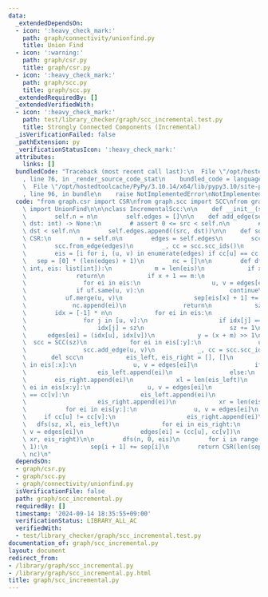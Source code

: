 ```yaml
---
data:
  _extendedDependsOn:
  - icon: ':heavy_check_mark:'
    path: graph/connectivity/unionfind.py
    title: Union Find
  - icon: ':warning:'
    path: graph/csr.py
    title: graph/csr.py
  - icon: ':heavy_check_mark:'
    path: graph/scc.py
    title: graph/scc.py
  _extendedRequiredBy: []
  _extendedVerifiedWith:
  - icon: ':heavy_check_mark:'
    path: test/library_checker/graph/scc_incremental.test.py
    title: Strongly Connected Components (Incremental)
  _isVerificationFailed: false
  _pathExtension: py
  _verificationStatusIcon: ':heavy_check_mark:'
  attributes:
    links: []
  bundledCode: "Traceback (most recent call last):\n  File \"/opt/hostedtoolcache/PyPy/3.10.14/x64/lib/pypy3.10/site-packages/onlinejudge_verify/documentation/build.py\"\
    , line 76, in _render_source_code_stat\n    bundled_code = language.bundle(\n\
    \  File \"/opt/hostedtoolcache/PyPy/3.10.14/x64/lib/pypy3.10/site-packages/onlinejudge_verify/languages/python.py\"\
    , line 96, in bundle\n    raise NotImplementedError\nNotImplementedError\n"
  code: "from graph.csr import CSR\nfrom graph.scc import SCC\nfrom graph.connectivity.unionfind\
    \ import UnionFind\n\n\nclass IncrementalScc:\n\n    def __init__(self, n: int):\n\
    \        self.n = n\n        self.edges = []\n\n    def add_edge(self, src: int,\
    \ dst: int) -> None:\n        # assert 0 <= src < self.n\n        # assert 0 <=\
    \ dst < self.n\n        self.edges.append((src, dst))\n\n    def solve(self) ->\
    \ CSR:\n        n = self.n\n        edges = self.edges\n        scc = SCC(n)\n\
    \        scc.from_edge(edges)\n        _, cc = scc.scc_ids()\n        del scc\n\
    \        eis = [i for i, (u, v) in enumerate(edges) if cc[u] == cc[v]]\n     \
    \   sep = [0] * (len(edges) + 1)\n        nc = []\n\n        def dfs(n: int, x:\
    \ int, eis: list[int]):\n            m = len(eis)\n            if x == m:\n  \
    \              return\n            if x + 1 == m:\n                uf = UnionFind(n)\n\
    \                for ei in eis:\n                    u, v = edges[ei]\n      \
    \              if uf.same(u, v):\n                        continue\n         \
    \           uf.merge(u, v)\n                    sep[eis[x] + 1] += 1\n       \
    \             nc.append(ei)\n                return\n            sz = 0\n    \
    \        idx = [-1] * n\n            for ei in eis:\n                u, v = edges[ei]\n\
    \                for j in [u, v]:\n                    if idx[j] == -1:\n    \
    \                    idx[j] = sz\n                        sz += 1\n          \
    \      edges[ei] = (idx[u], idx[v])\n            y = (x + m) >> 1\n          \
    \  scc = SCC(sz)\n            for ei in eis[:y]:\n                u, v = edges[ei]\n\
    \                scc.add_edge(u, v)\n            _, cc = scc.scc_ids()\n     \
    \       del scc\n            eis_left, eis_right = [], []\n            for ei\
    \ in eis[:x]:\n                u, v = edges[ei]\n                if cc[u] == cc[v]:\n\
    \                    eis_left.append(ei)\n                else:\n            \
    \        eis_right.append(ei)\n            xl = len(eis_left)\n            for\
    \ ei in eis[x:y]:\n                u, v = edges[ei]\n                if cc[u]\
    \ == cc[v]:\n                    eis_left.append(ei)\n                else:\n\
    \                    eis_right.append(ei)\n            xr = len(eis_right)\n \
    \           for ei in eis[y:]:\n                u, v = edges[ei]\n           \
    \     if cc[u] != cc[v]:\n                    eis_right.append(ei)\n         \
    \   dfs(sz, xl, eis_left)\n            for ei in eis_right:\n                u,\
    \ v = edges[ei]\n                edges[ei] = (cc[u], cc[v])\n            dfs(sz,\
    \ xr, eis_right)\n\n        dfs(n, 0, eis)\n        for i in range(len(sep) -\
    \ 1):\n            sep[i + 1] += sep[i]\n        return CSR(len(sep) - 1, sep,\
    \ nc)\n"
  dependsOn:
  - graph/csr.py
  - graph/scc.py
  - graph/connectivity/unionfind.py
  isVerificationFile: false
  path: graph/scc_incremental.py
  requiredBy: []
  timestamp: '2024-09-14 18:35:55+09:00'
  verificationStatus: LIBRARY_ALL_AC
  verifiedWith:
  - test/library_checker/graph/scc_incremental.test.py
documentation_of: graph/scc_incremental.py
layout: document
redirect_from:
- /library/graph/scc_incremental.py
- /library/graph/scc_incremental.py.html
title: graph/scc_incremental.py
---
```

